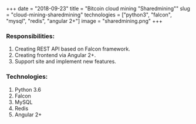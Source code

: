 +++ 
date = "2018-09-23"
title = "Bitcoin cloud mining \"Sharedmining\""
slug = "cloud-mining-sharedmining"
technologies = ["python3", "falcon", "mysql", "redis", "angular 2+"]
image = "sharedmining.png"
+++

### Responsibilities:
1. Creating REST API based on Falcon framework.
2. Creating frontend via Angular 2+.
3. Support site and implement new features.


### Technologies:
1. Python 3.6
2. Falcon
3. MySQL
4. Redis
5. Angular 2+
